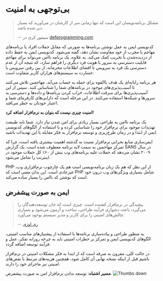# بی‌توجهی به امنیت #

> مشکل برنامه‌نویسان این است که تنها زمانی سر از کارشان در می‌آورید که بسیار دیر شده باشد.
>
> -- سیمور کری در [defprogramming.com](http://www.defprogramming.com/q/6e61ae30a855/)

کدنویسی ایمن به عمل نوشتن برنامه‌ها به صورتی که مقابل حملات افراد یا برنامه‌های مهاجم یا مخرب از خود مقاومت نشان دهد، گفته می‌شود. کدنویسی ایمن به حفظ داده از دزدیده‌شدن یا تخریب کمک می‌کند. به علاوه، یک برنامه ناامن می‌تواند برای مهاجم قابلیت دسترسی به سرور یا هویت فرد دیگری را فراهم سازد، که نتیجه آن از عدم دسترسی یک فرد به سرویس تا افشای اطلاعات محرمانه، از بین رفتن سرویس یا خسارت به سیستم‌های هزاران کاربر متفاوت است.

هر برنامه رایانه‌ای یک هدف باالقوه برای حمله به حساب می‌آید. مهاجمین تلاش می‌کنند تا آسیب‌پذیری‌های موجود در برنامه‌های شما را شناسایی کنند. سپس از این آسیب‌پذیری‌ها برای سرقت اطلاعات، خراب کردن برنامه‌ها و داده‌ها و دسترسی به سرورها و شبکه‌ها استفاده می‌کنند. در این مرحله است که دارایی‌های کارفرمای شما و اعتبار خودتان به خطر می‌افتد.

**امنیت چیزی نیست که بتوان به نرم‌افزار اضافه کرد!**

یک برنامه ناامن به طراحی بسیار زیادی برای امن شدن نیاز دارد. شما باید طبیعت تهدیدات موجود برای نرم‌افزار خود را شناسایی کرده و با استفاده از الگوهای کدنویسی ایمن از ابتدا و در زمان طرح‌ریزی و توسعه نرم‌افزار به فکر مقابله با این تهدیدات باشید.

ایمن‌سازی منابع بحرانی نرم‌افزار نسبت به گذشته اهمیت بیشتری یافته است، چرا که تمرکز مهاجمین به سمت لایه برنامه معطوف شده است. یک گزارش SANS در سال ۲۰۰۹ نشان می‌دهد که حملات علیه برنامه‌های وب بیش از ۶۰٪ کل حملات موجود در اینترنت را شامل می‌شود.

PHP از این نظر که هم یک زبان برنامه‌نویسی است هم یک چارچوب نرم‌افزاری وب، غیرعادی است. این بدان معنی است که PHP شامل بسیاری ویژگی‌های وب درون خود است که نوشتن کد ناامن را بسیار ساده می‌کند.

## ایمن به صورت پیشفرض ##
> پیچیدگی در نرم‌افزار کشنده است. چیزی است که جان توسعه‌دهندگان را می‌گیرد، باعث دشواری فرآیند طراحی، ساخت و آزمون می‌شود و بسیاری چالش‌های امنیتی را برای کاربر و مدیر سیستم بوجود می‌آورد.
>
> -- [ری اوزی](www.azquotes.com/quote/585933)

به منظور طراحی و پیاده‌سازی برنامه‌ها با استفاده از پیشنیازهای مناسب امنیتی، الگوهای کدنویسی ایمن و تمرکز بر خطرات امنیتی باید به چرخه روزانه تفکر، عمل و فرآیند توسعه اضافه گردد.

در حالت کلی، مقرون به صرفه است که از ابتدا به فکر مشکلات امنیتی در نرم‌افزار باشیم قبل از اینکه نسخه نهایی آن کامل شود، همچنین هزینه‌های مرتبط با نقص‌های امنیتی نیز ماجرای خود را دارند.

**مسیر اشتباه**: توسعه ندادن نرم‌افزار امن به صورت پیشفرض. ![Thumbs down](/img/thumbs-down-rtl.png)
